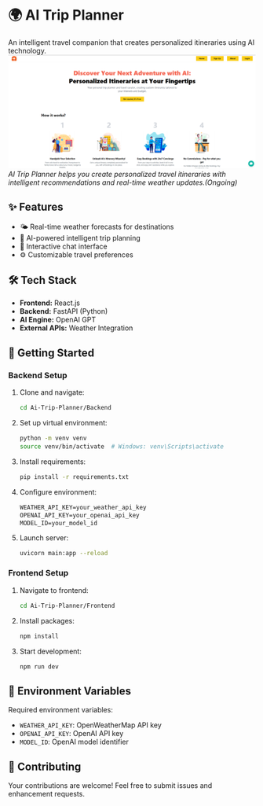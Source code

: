 # 🌍 AI Trip Planner

An intelligent travel companion that creates personalized itineraries using AI technology.
![Trip Planner - Your AI Travel Companion](Frontend/public/git.png)
*AI Trip Planner helps you create personalized travel itineraries with intelligent recommendations and real-time weather updates.(Ongoing)*
 

## ✨ Features

- 🌤️ Real-time weather forecasts for destinations
- 🤖 AI-powered intelligent trip planning
- 💬 Interactive chat interface
- ⚙️ Customizable travel preferences

## 🛠️ Tech Stack

- **Frontend:** React.js
- **Backend:** FastAPI (Python)
- **AI Engine:** OpenAI GPT
- **External APIs:** Weather Integration

## 🚀 Getting Started

### Backend Setup

1. Clone and navigate:
   ```bash
   cd Ai-Trip-Planner/Backend
   ```

2. Set up virtual environment:
   ```bash
   python -m venv venv
   source venv/bin/activate  # Windows: venv\Scripts\activate
   ```

3. Install requirements:
   ```bash
   pip install -r requirements.txt
   ```

4. Configure environment:
   ```env
   WEATHER_API_KEY=your_weather_api_key
   OPENAI_API_KEY=your_openai_api_key
   MODEL_ID=your_model_id
   ```

5. Launch server:
   ```bash
   uvicorn main:app --reload
   ```

### Frontend Setup

1. Navigate to frontend:
   ```bash
   cd Ai-Trip-Planner/Frontend
   ```

2. Install packages:
   ```bash
   npm install
   ```

3. Start development:
   ```bash
   npm run dev
   ```

## 🔑 Environment Variables

Required environment variables:
- `WEATHER_API_KEY`: OpenWeatherMap API key
- `OPENAI_API_KEY`: OpenAI API key
- `MODEL_ID`: OpenAI model identifier

## 🤝 Contributing

Your contributions are welcome! Feel free to submit issues and enhancement requests.

